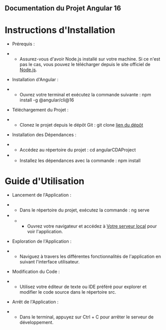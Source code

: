## Documentation du Projet Angular 16

# Instructions d'Installation

- Prérequis :

- - Assurez-vous d'avoir Node.js installé sur votre machine. Si ce n'est pas le cas, vous pouvez le télécharger depuis le site officiel de [Node.js](https://nodejs.org).

- Installation d'Angular :

- - Ouvrez votre terminal et exécutez la commande suivante : npm install -g @angular/cli@16

- Téléchargement du Projet :

- - Clonez le projet depuis le dépôt Git : git clone [lien du dépôt](https://github.com/RcdsDw/angularCDAProject)

-  Installation des Dépendances :

- - Accédez au répertoire du projet : cd angularCDAProject

- - Installez les dépendances avec la commande : npm install

# Guide d'Utilisation

- Lancement de l'Application :

- - Dans le répertoire du projet, exécutez la commande : ng serve

- - - Ouvrez votre navigateur et accédez à [Votre serveur local](http://localhost:4200/) pour voir l'application.

- Exploration de l'Application :

- - Naviguez à travers les différentes fonctionnalités de l'application en suivant l'interface utilisateur.

- Modification du Code :

- - Utilisez votre éditeur de texte ou IDE préféré pour explorer et modifier le code source dans le répertoire src.

- Arrêt de l'Application :

- - Dans le terminal, appuyez sur Ctrl + C pour arrêter le serveur de développement.